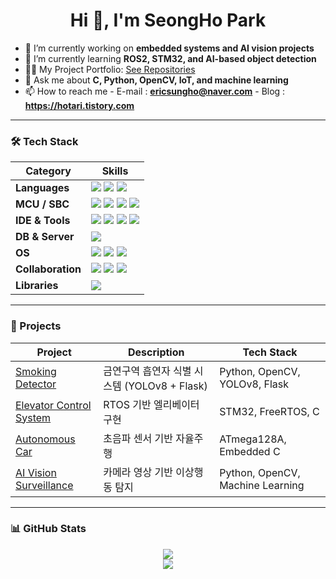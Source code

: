 <h1 align="center">Hi 👋, I'm SeongHo Park</h1>

- 🔭 I’m currently working on **embedded systems and AI vision projects**
- 🌱 I’m currently learning **ROS2, STM32, and AI-based object detection**
- 👨‍💻 My Project Portfolio: [See Repositories](https://github.com/SE0NGH0?tab=repositories)
- 💬 Ask me about **C, Python, OpenCV, IoT, and machine learning**
- 📫 How to reach me
      - E-mail : **ericsungho@naver.com**
      - Blog : **https://hotari.tistory.com**

---

### 🛠 Tech Stack

<table>
  <thead>
    <tr>
      <th>Category</th>
      <th>Skills</th>
    </tr>
  </thead>
  <tbody>
    <tr>
      <td><b>Languages</b></td>
      <td>
        <img src="https://img.shields.io/badge/C-00599C?style=for-the-badge&logo=c&logoColor=white"/>
        <img src="https://img.shields.io/badge/Python-3776AB?style=for-the-badge&logo=python&logoColor=white"/>
        <img src="https://img.shields.io/badge/Verilog-BF0404?style=for-the-badge"/>
      </td>
    </tr>
    <tr>
      <td><b>MCU / SBC</b></td>
      <td>
        <img src="https://img.shields.io/badge/Arduino-00979D?style=for-the-badge&logo=arduino&logoColor=white"/>
        <img src="https://img.shields.io/badge/STM32-03234B?style=for-the-badge&logo=stmicroelectronics&logoColor=white"/>
        <img src="https://img.shields.io/badge/ATmega128A-E34F26?style=for-the-badge"/>
        <img src="https://img.shields.io/badge/Raspberry Pi-A22846?style=for-the-badge&logo=raspberrypi&logoColor=white"/>
      </td>
    </tr>
    <tr>
      <td><b>IDE & Tools</b></td>
      <td>
        <img src="https://img.shields.io/badge/VS Code-007ACC?style=for-the-badge&logo=visualstudiocode&logoColor=white"/>
        <img src="https://img.shields.io/badge/Jupyter Notebook-F37626?style=for-the-badge&logo=jupyter&logoColor=white"/>
        <img src="https://img.shields.io/badge/Atmel Studio-0C2C56?style=for-the-badge"/>
        <img src="https://img.shields.io/badge/STM32CubeIDE-03234B?style=for-the-badge&logo=stmicroelectronics&logoColor=white"/>
      </td>
    </tr>
    <tr>
      <td><b>DB & Server</b></td>
      <td>
        <img src="https://img.shields.io/badge/MySQL-4479A1?style=for-the-badge&logo=mysql&logoColor=white"/>
      </td>
    </tr>
    <tr>
      <td><b>OS</b></td>
      <td>
        <img src="https://img.shields.io/badge/Windows10-0078D6?style=for-the-badge&logo=windows&logoColor=white"/>
        <img src="https://img.shields.io/badge/Linux-FCC624?style=for-the-badge&logo=linux&logoColor=black"/>
        <img src="https://img.shields.io/badge/Ubuntu-E95420?style=for-the-badge&logo=ubuntu&logoColor=white"/>
      </td>
    </tr>
    <tr>
      <td><b>Collaboration</b></td>
      <td>
        <img src="https://img.shields.io/badge/Git-F05032?style=for-the-badge&logo=git&logoColor=white"/>
        <img src="https://img.shields.io/badge/GitHub-181717?style=for-the-badge&logo=github&logoColor=white"/>
        <img src="https://img.shields.io/badge/Notion-000000?style=for-the-badge&logo=notion&logoColor=white"/>
      </td>
    </tr>
    <tr>
      <td><b>Libraries</b></td>
      <td>
        <img src="https://img.shields.io/badge/OpenCV-5C3EE8?style=for-the-badge&logo=opencv&logoColor=white"/>
      </td>
    </tr>
  </tbody>
</table>

---

### 🚀 Projects

| Project | Description | Tech Stack |
|--------|-------------|------------|
| [Smoking Detector](https://github.com/your-id/smoking-detection-yolo) | 금연구역 흡연자 식별 시스템 (YOLOv8 + Flask) | Python, OpenCV, YOLOv8, Flask |
| [Elevator Control System](https://github.com/your-id/elevator-rtos) | RTOS 기반 엘리베이터 구현 | STM32, FreeRTOS, C |
| [Autonomous Car](https://github.com/your-id/autonomous-car) | 초음파 센서 기반 자율주행 | ATmega128A, Embedded C |
| [AI Vision Surveillance](https://github.com/your-id/ai-vision-surveillance) | 카메라 영상 기반 이상행동 탐지 | Python, OpenCV, Machine Learning |

---

### 📊 GitHub Stats
<p align="center">
  <img src="https://github-readme-stats.vercel.app/api?username=your-id&show_icons=true&theme=tokyonight" />
  <br />
  <img src="https://github-readme-stats.vercel.app/api/top-langs/?username=your-id&layout=compact&theme=tokyonight" />
</p>
